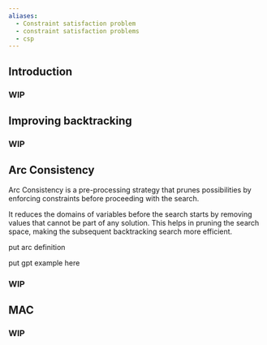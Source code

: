 ```yaml
---
aliases:
  - Constraint satisfaction problem
  - constraint satisfaction problems
  - csp
---
```


## Introduction

### WIP

## Improving backtracking

### WIP
## Arc Consistency

Arc Consistency is a pre-processing strategy that prunes possibilities by enforcing constraints before proceeding with the search.

It reduces the domains of variables before the search starts by removing values that cannot be part of any solution.
This helps in pruning the search space, making the subsequent backtracking search more efficient.

put arc definition

put gpt example here

### WIP

## MAC

### WIP